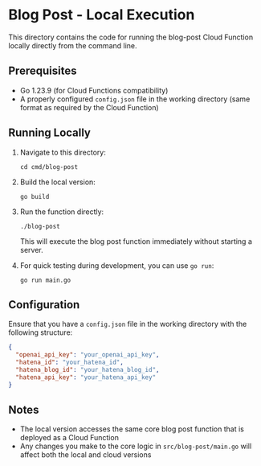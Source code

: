 # Blog Post - Local Execution

This directory contains the code for running the blog-post Cloud Function locally directly from the command line.

## Prerequisites

- Go 1.23.9 (for Cloud Functions compatibility)
- A properly configured `config.json` file in the working directory (same format as required by the Cloud Function)

## Running Locally

1. Navigate to this directory:
   ```
   cd cmd/blog-post
   ```

2. Build the local version:
   ```
   go build
   ```

3. Run the function directly:
   ```
   ./blog-post
   ```

   This will execute the blog post function immediately without starting a server.

4. For quick testing during development, you can use `go run`:
   ```
   go run main.go
   ```

## Configuration

Ensure that you have a `config.json` file in the working directory with the following structure:

```json
{
  "openai_api_key": "your_openai_api_key",
  "hatena_id": "your_hatena_id",
  "hatena_blog_id": "your_hatena_blog_id",
  "hatena_api_key": "your_hatena_api_key"
}
```

## Notes

- The local version accesses the same core blog post function that is deployed as a Cloud Function
- Any changes you make to the core logic in `src/blog-post/main.go` will affect both the local and cloud versions